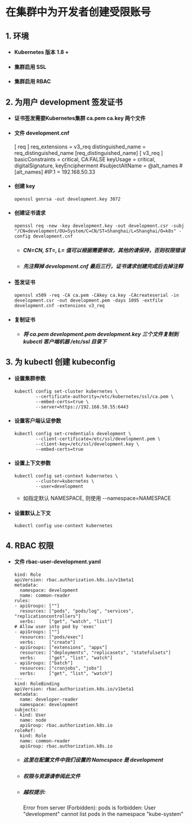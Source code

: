 # 在集群中为开发者创建受限账号

## 1. 环境

- #### Kubernetes 版本 1.8 +
- #### 集群启用 SSL
- #### 集群启用 RBAC

## 2. 为用户 development 签发证书
- #### 证书签发需要Kubernetes集群 ca.pem ca.key 两个文件
- #### 文件 development.cnf

    [ req ]
    req_extensions = v3_req
    distinguished_name = req_distinguished_name
    [req_distinguished_name]
    [ v3_req ]
    basicConstraints = critical, CA:FALSE
    keyUsage = critical, digitalSignature, keyEncipherment
    #subjectAltName = @alt_names
    #[alt_names]
    #IP.1 = 192.168.50.33

- #### 创建 key

      openssl genrsa -out development.key 3072

- #### 创建证书请求  

      openssl req -new -key development.key -out development.csr -subj "/CN=development/OU=System/C=CN/ST=Shanghai/L=Shanghai/O=k8s" -config development.cnf

  - ##### CN=CN, ST=, L= 值可以根据需要修改，其他的请保持，否则权限错误
  - ##### 先注释掉 development.cnf 最后三行，证书请求创建完成后去掉注释

- #### 签发证书

      openssl x509 -req -CA ca.pem -CAkey ca.key -CAcreateserial -in development.csr -out development.pem -days 1095 -extfile development.cnf -extensions v3_req

- #### 复制证书
  - ##### 将 ca.pem development.pem development.key 三个文件复制到 kubectl 客户端机器 /etc/ssl 目录下


## 3. 为 kubectl 创建 kubeconfig

- #### 设置集群参数

      kubectl config set-cluster kubernetes \
              --certificate-authority=/etc/kubernetes/ssl/ca.pem \
              --embed-certs=true \
              --server=https://192.168.50.55:6443

- #### 设置客户端认证参数

      kubectl config set-credentials development \
              --client-certificate=/etc/ssl/development.pem \
              --client-key=/etc/ssl/development.key \
              --embed-certs=true

- #### 设置上下文参数

      kubectl config set-context kubernetes \
              --cluster=kubernetes \
              --user=development

  - 如指定默认 NAMESPACE, 则使用 --namespace=NAMESPACE

- #### 设置默认上下文

      kubectl config use-context kubernetes

## 4. RBAC 权限

- #### 文件 rbac-user-development.yaml

      kind: Role
      apiVersion: rbac.authorization.k8s.io/v1beta1
      metadata:
        namespace: development
        name: common-reader
      rules:
      - apiGroups: [""]
        resources: ["pods", "pods/log", "services", "replicationcontrollers"]
        verbs:     ["get", "watch", "list"]
      # Allow user into pod by 'exec'
      - apiGroups: [""]
        resources: ["pods/exec"]
        verbs:     ["create"]
      - apiGroups: ["extensions", "apps"]
        resources: ["deployments", "replicasets", "statefulsets"]
        verbs:     ["get", "list", "watch"]
      - apiGroups: ["batch"]
        resources: ["cronjobs", "jobs"]
        verbs:     ["get", "list", "watch"]
      ---
      kind: RoleBinding
      apiVersion: rbac.authorization.k8s.io/v1beta1
      metadata:
        name: developer-reader
        namespace: development
      subjects:
      - kind: User
        name: node
        apiGroup: rbac.authorization.k8s.io
      roleRef:
        kind: Role
        name: common-reader
        apiGroup: rbac.authorization.k8s.io

  - ##### 这里在配置文件中我们设置的 Namespace 是 development
  - ##### 权限与资源请参阅此文件
  - ##### 越权提示:

      Error from server (Forbidden): pods is forbidden: User "development" cannot list pods in the namespace "kube-system"
